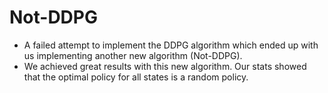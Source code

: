 # Not-DDPG
- A failed attempt to implement the DDPG algorithm which ended up with us implementing another new algorithm (Not-DDPG).
- We achieved great results with this new algorithm. Our stats showed that the optimal policy for all states is a random policy.
